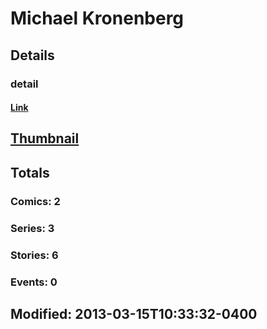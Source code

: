 # Michael  Kronenberg 
## Details
### detail
#### [Link](http://marvel.com/comics/creators/10135/michael_kronenberg?utm_campaign=apiRef&utm_source=225578a89fc76f3d20fbffda5d17a88d)
## [Thumbnail](http://i.annihil.us/u/prod/marvel/i/mg/b/40/image_not_available.jpg)
## Totals
### Comics: 2
### Series: 3
### Stories: 6
### Events: 0
## Modified: 2013-03-15T10:33:32-0400